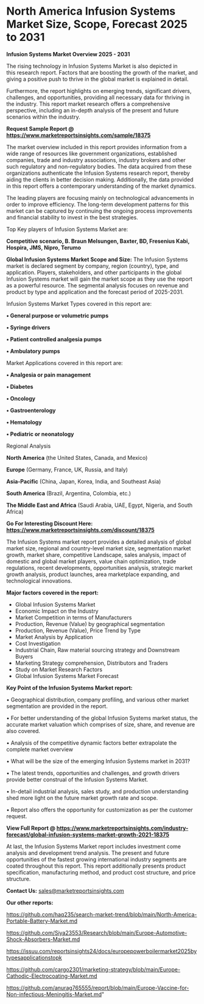 # North America Infusion Systems Market Size, Scope, Forecast 2025 to 2031

<Strong> Infusion Systems Market Overview 2025 - 2031</strong>

The rising technology in Infusion Systems Market is also depicted in this research report. Factors that are boosting the growth of the market, and giving a positive push to thrive in the global market is explained in detail.

Furthermore, the report highlights on emerging trends, significant drivers, challenges, and opportunities, providing all necessary data for thriving in the industry. This report market research offers a comprehensive perspective, including an in-depth analysis of the present and future scenarios within the industry.

<strong>Request Sample Report @ <a href=https://www.marketreportsinsights.com/sample/18375>https://www.marketreportsinsights.com/sample/18375</a></strong>

The market overview included in this report provides information from a wide range of resources like government organizations, established companies, trade and industry associations, industry brokers and other such regulatory and non-regulatory bodies. The data acquired from these organizations authenticate the Infusion Systems research report, thereby aiding the clients in better decision making. Additionally, the data provided in this report offers a contemporary understanding of the market dynamics.

The leading players are focusing mainly on technological advancements in order to improve efficiency. The long-term development patterns for this market can be captured by continuing the ongoing process improvements and financial stability to invest in the best strategies.

Top Key players of Infusion Systems Market are:

<strong>Competitive scenario, B. Braun Melsungen, Baxter, BD, Fresenius Kabi, Hospira, JMS, Nipro, Terumo</strong>

<strong><b>Global Infusion Systems Market Scope and Size:</b></strong>
The Infusion Systems market is declared segment by company, region (country), type, and application. Players, stakeholders, and other participants in the global Infusion Systems market will gain the market scope as they use the report as a powerful resource. The segmental analysis focuses on revenue and product by type and application and the forecast period of 2025-2031.

Infusion Systems Market Types covered in this report are:

<strong>• General purpose or volumetric pumps

• Syringe drivers

• Patient controlled analgesia pumps

• Ambulatory pumps</strong>

Market Applications covered in this report are:

<strong>• Analgesia or pain management

• Diabetes

• Oncology

• Gastroenterology

• Hematology

• Pediatric or neonatology</strong> 

Regional Analysis

<strong>North America</strong> (the United States, Canada, and Mexico)

<strong>Europe</strong> (Germany, France, UK, Russia, and Italy)

<strong>Asia-Pacific</strong> (China, Japan, Korea, India, and Southeast Asia)

<strong>South America</strong> (Brazil, Argentina, Colombia, etc.)

<strong>The Middle East and Africa</strong> (Saudi Arabia, UAE, Egypt, Nigeria, and South Africa)

<strong>Go For Interesting Discount Here: <a href=https://www.marketreportsinsights.com/discount/18375>https://www.marketreportsinsights.com/discount/18375</a></strong>

The Infusion Systems market report provides a detailed analysis of global market size, regional and country-level market size, segmentation market growth, market share, competitive Landscape, sales analysis, impact of domestic and global market players, value chain optimization, trade regulations, recent developments, opportunities analysis, strategic market growth analysis, product launches, area marketplace expanding, and technological innovations.

<strong><b>Major factors covered in the report:</b></strong>
<ul>
  <li>Global Infusion Systems Market </li>
  <li>Economic Impact on the Industry</li>
  <li>Market Competition in terms of Manufacturers</li>
  <li>Production, Revenue (Value) by geographical segmentation</li>
  <li>Production, Revenue (Value), Price Trend by Type</li>
  <li>Market Analysis by Application</li>
  <li>Cost Investigation</li>
  <li>Industrial Chain, Raw material sourcing strategy and Downstream Buyers</li>
  <li>Marketing Strategy comprehension, Distributors and Traders</li>
  <li>Study on Market Research Factors</li>
  <li>Global Infusion Systems Market Forecast</li>
</ul>

<strong><b>Key Point of the Infusion Systems Market report:</b></strong>

• Geographical distribution, company profiling, and various other market segmentation are provided in the report.

• For better understanding of the global Infusion Systems market status, the accurate market valuation which comprises of size, share, and revenue are also covered.

• Analysis of the competitive dynamic factors better extrapolate the complete market overview

• What will be the size of the emerging Infusion Systems market in 2031?

• The latest trends, opportunities and challenges, and growth drivers provide better construal of the Infusion Systems Market.

• In-detail industrial analysis, sales study, and production understanding shed more light on the future market growth rate and scope.

• Report also offers the opportunity for customization as per the customer request.

<strong><b>View Full Report @ <a href=https://www.marketreportsinsights.com/industry-forecast/global-infusion-systems-market-growth-2021-18375>https://www.marketreportsinsights.com/industry-forecast/global-infusion-systems-market-growth-2021-18375</a></b></strong>


At last, the Infusion Systems Market report includes investment come analysis and development trend analysis. The present and future opportunities of the fastest growing international industry segments are coated throughout this report. This report additionally presents product specification, manufacturing method, and product cost structure, and price structure.

<strong>Contact Us:</strong>
sales@marketreportsinsights.com

<strong>Our other reports:</strong>

<a href=https://github.com/haq235/search-market-trend/blob/main/North-America-Portable-Battery-Market.md>https://github.com/haq235/search-market-trend/blob/main/North-America-Portable-Battery-Market.md</a>

<a href=https://github.com/Siya23553/Research/blob/main/Europe-Automotive-Shock-Absorbers-Market.md>https://github.com/Siya23553/Research/blob/main/Europe-Automotive-Shock-Absorbers-Market.md</a>

<a href=https://issuu.com/reportsinsights24/docs/europepowerboilermarket2025bytypesapplicationstopk>https://issuu.com/reportsinsights24/docs/europepowerboilermarket2025bytypesapplicationstopk</a>

<a href=https://github.com/cargo2301/marketing-strategy/blob/main/Europe-Cathodic-Electrocoating-Market.md>https://github.com/cargo2301/marketing-strategy/blob/main/Europe-Cathodic-Electrocoating-Market.md</a>

<a href=https://github.com/anurag765555/report/blob/main/Europe-Vaccine-for-Non-infectious-Meningitis-Market.md>https://github.com/anurag765555/report/blob/main/Europe-Vaccine-for-Non-infectious-Meningitis-Market.md</a>"
